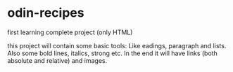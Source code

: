 # odin-recipes
first learning complete project (only HTML)

this project will contain some basic tools:
Like eadings, paragraph and lists.
Also some bold lines, italics, strong etc.
In the end it will have links (both absolute and relative) and images.